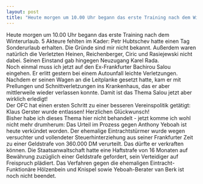 ```yaml
---
layout: post
title: "Heute morgen um 10.00 Uhr begann das erste Training nach dem Winterurlaub."
---
```


Heute morgen um 10.00 Uhr begann das erste Training nach dem Winterurlaub. 5 Akteure fehlten im Kader: Petr Hubtschev hatte einen Tag Sonderurlaub erhalten. Die Gründe sind mir nicht bekannt. Außerdem waren natürlich die Verletzten Heinen, Reichenberger, Ciric und Rasiejewski nicht dabei. Seinen Einstand gab hingegen Neuzugang Karel Rada.  
Noch einmal muss ich jetzt auf den Ex-Frankfurter Bachirou Salou eingehen. Er erlitt gestern bei einem Autounfall leichte Verletzungen. Nachdem er seinen Wagen an die Leitplanke gesetzt hatte, kam er mit Prellungen und Schnittverletzungen ins Krankenhaus, das er aber mittlerweile wieder verlassen konnte. Damit ist das Thema Salou jetzt aber wirklich erledigt!  
Der OFC hat einen ersten Schritt zu einer besseren Vereinspolitik getätigt: Klaus Gerster wurde entlassen! Herzlichen Glückwunsch!  
Bisher habe ich dieses Thema hier nicht behandelt - jetzt komme ich wohl nicht mehr drumherum: Das Urteil im Prozess gegen Anthony Yeboah ist heute verkündet worden. Der ehemalige Eintrachtstürmer wurde wegen versuchter und vollendeter Steuerhinterziehung aus seiner Frankfurter Zeit zu einer Geldstrafe von 360.000 DM verurteilt. Das dürfte er verkraften können. Die Staatsanwaltschaft hatte eine Haftstrafe von 16 Monaten auf Bewährung zuzüglich einer Geldstrafe gefordert, sein Verteidiger auf Freispruch plädiert. Das Verfahren gegen die ehemaligen Eintracht-Funktionäre Hölzenbein und Knispel sowie Yeboah-Berater van Berk ist noch nicht beendet.
